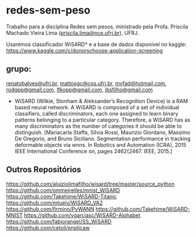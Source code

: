# redes-sem-peso

Trabalho para a disciplina Redes sem pesos, ministrado pela Profa. Priscila Machado Vieira Lima (priscila.lima@nce.ufrj.br), UFRJ.


Usaremos classificador WiSARD* e a base de dados disponível no kaggle:
https://www.kaggle.com/c/donorschoose-application-screening

## grupo:
renatobalves@ufrj.br,
mattosgc@cos.ufrj.br,
mvfad@hotmail.com,
rodgpp@gmail.com,
lfkopp@gmail.com,
jbsfilho@gmail.com

* WiSARD (Wilkie, Stonham & Aleksander’s Recognition Device) is a RAM based neural network. A WiSARD is composed of a set of individual classifiers, called discriminators, each one assigned to learn binary patterns belonging to a particular category. Therefore, a WiSARD has as many discriminators as the number of categories it should be able to distinguish. [Mariacarla Staffa, Silvia Rossi, Maurizio Giordano, Massimo De Gregorio, and Bruno Siciliano. Segmentation performance in tracking deformable objects via wnns. In Robotics and Automation (ICRA), 2015 IEEE International Conference on, pages 2462{2467. IEEE, 2015.]

## Outros Repositórios
https://github.com/aluiziolimafilho/wisard/tree/master/source_python
https://github.com/ommeirelles/mnist_WiSARD
https://github.com/Takehime/WiSARD-Titanic
https://github.com/mtueiv/WiSARD_VA2
https://github.com/firmino/PyWANN
https://github.com/Takehime/WiSARD-MNIST
https://github.com/vgarciasc/WiSARD-Alphabet
https://github.com/fabiorangel/SS_WiSARD
https://github.com/cetoli/enplicaw
